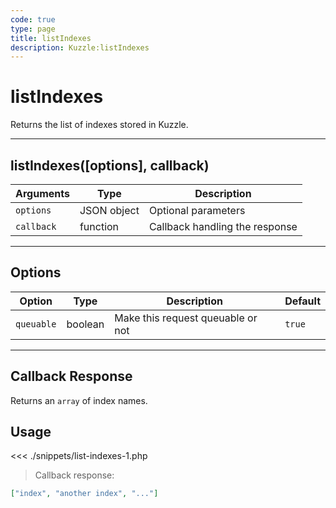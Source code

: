 ```yaml
---
code: true
type: page
title: listIndexes
description: Kuzzle:listIndexes
---
```


# listIndexes

Returns the list of indexes stored in Kuzzle.

---

## listIndexes([options], callback)

| Arguments  | Type        | Description                    |
| ---------- | ----------- | ------------------------------ |
| `options`  | JSON object | Optional parameters            |
| `callback` | function    | Callback handling the response |

---

## Options

| Option     | Type    | Description                       | Default |
| ---------- | ------- | --------------------------------- | ------- |
| `queuable` | boolean | Make this request queuable or not | `true`  |

---

## Callback Response

Returns an `array` of index names.

## Usage

<<< ./snippets/list-indexes-1.php

> Callback response:

```json
["index", "another index", "..."]
```
